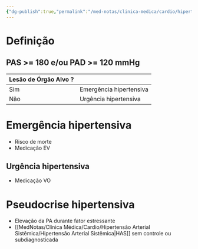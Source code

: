 ```yaml
---
{"dg-publish":true,"permalink":"/med-notas/clinica-medica/cardio/hipertensao-arterial-sistemica/crise-hipertensiva/","tags":["review"]}
---
```


# Definição
## PAS >= 180 e/ou PAD >= 120 mmHg
	
| Lesão de Órgão Alvo ? |  |
| ---- | ---- |
| Sim | Emergência hipertensiva |
| Não | Urgência hipertensiva |

# Emergência hipertensiva
- Risco de morte
- Medicação EV

## Urgência hipertensiva
- Medicação VO

# Pseudocrise hipertensiva
- Elevação da PA durante fator estressante
- [[MedNotas/Clínica Médica/Cardio/Hipertensão Arterial Sistêmica/Hipertensão Arterial Sistêmica\|HAS]] sem controle ou subdiagnosticada